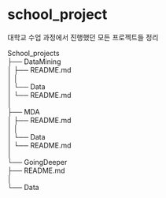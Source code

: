 # school_project
대학교 수업 과정에서 진행했던 모든 프로젝트들 정리

School_projects  
├── DataMining  
│   ├── README.md    
│   │   
│   └── Data  
│       └── README.md  
│  
├── MDA  
│   ├── README.md  
│   │    
│   └── Data  
│       └── README.md  
│   
└── GoingDeeper  
    ├── README.md  
    │  
    └── Data  
